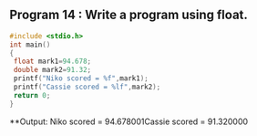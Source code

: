 ## Program 14 : Write a program using float.
```c
#include <stdio.h>
int main() 
{
 float mark1=94.678;
 double mark2=91.32;
 printf("Niko scored = %f",mark1);
 printf("Cassie scored = %lf",mark2);
 return 0;
}
```
**Output: Niko scored = 94.678001Cassie scored = 91.320000
